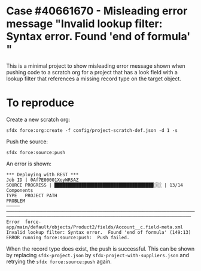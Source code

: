 # Case #40661670 - Misleading error message "Invalid lookup filter: Syntax error. Found 'end of formula' "

This is a minimal project to show misleading error message shown when pushing code to a scratch org for a project that has a look field with a lookup filter that references a missing record type on the target object.


# To reproduce

Create a new scratch org:

    sfdx force:org:create -f config/project-scratch-def.json -d 1 -s

Push the source:

    sfdx force:source:push

An error is shown:

    *** Deploying with REST ***
    Job ID | 0Af7E00001XoyWRSAZ
    SOURCE PROGRESS | █████████████████████████████████████░░░ | 13/14 Components
    TYPE   PROJECT PATH                                                              PROBLEM
    ─────  ────────────────────────────────────────────────────────────────────────  ─────────────────────────────────────────────────────────────────────
    Error  force-app/main/default/objects/Product2/fields/Account__c.field-meta.xml  Invalid lookup filter: Syntax error.  Found 'end of formula' (149:13)
    ERROR running force:source:push:  Push failed.


When the record type does exist, the push is successful. This can be shown by replacing `sfdx-project.json` by `sfdx-project-with-suppliers.json` and retrying the `sfdx force:source:push` again.

